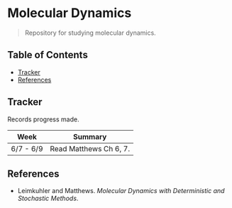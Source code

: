 # Molecular Dynamics

> Repository for studying molecular dynamics.

## Table of Contents
- [Tracker](#tracker)
- [References](#references)

## Tracker
Records progress made.

| Week | Summary |
| -- | -- |
| 6/7 - 6/9 | Read Matthews Ch 6, 7. |

## References
- Leimkuhler and Matthews. *Molecular Dynamics with Deterministic and Stochastic Methods*.
